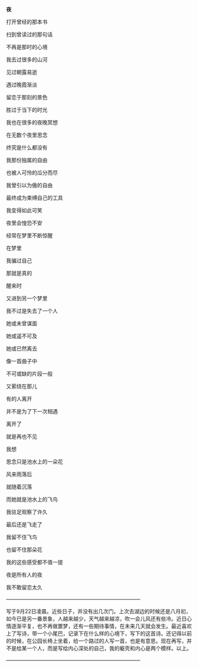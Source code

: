 **夜**

打开曾经的那本书

扫到曾读过的那句话

不再是那时的心境



我去过很多的山河

见过朝露易逝

遇过晚霞渐淡

留恋于那刻的景色

胜过于当下的时光

我也在很多的夜晚冥想

在无数个夜里思念

终究是什么都没有

我那份独属的自由

也被人可怜的瓜分而尽

我曾引以为傲的自由

最终成为束缚自己的工具

我变得如此可笑

夜里会惶恐不安

经常在梦里不断惊醒

在梦里

我骗过自己

那就是真的

醒来时

又进到另一个梦里



我不过是失去了一个人

她或未曾谋面

她或遥不可及

她或已然离去

像一首曲子中

不可或缺的片段一般

又萦绕在那儿

有的人离开

并不是为了下一次相遇

离开了

就是再也不见



我想

思念只是池水上的一朵花

风来雨落后

就随着沉落

而她就是池水上的飞鸟

我驻足观察了许久

最后还是飞走了

我留不住飞鸟

也留不住那朵花

我的这些感受都不值一提



夜是所有人的夜

我不敢留恋太久





——————————————————————————

写于9月22日凌晨。近些日子，并没有出几次门。上次去湖边的时候还是八月初，如今已是另一番景象，人越来越少，天气越来越凉，吹一会儿风还有些冷。近日心情逐渐平复，也不再做噩梦，还有一些期待事情，在未来几天就会发生。最近喜欢上了写诗，带一个小尾巴，记录下在什么样的心境下，写下的这首诗。还记得以前的时候，在公园长椅上坐着，给一个路过的人写一首，也是有意思。现在再写，并不是给某一个人，而是写给内心深处的自己，我的躯壳和内心是两个模样。以上。

——————————————————————————